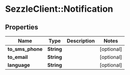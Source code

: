 # SezzleClient::Notification

## Properties
Name | Type | Description | Notes
------------ | ------------- | ------------- | -------------
**to_sms_phone** | **String** |  | [optional]
**to_email** | **String** |  | [optional]
**language** | **String** |  | [optional]

